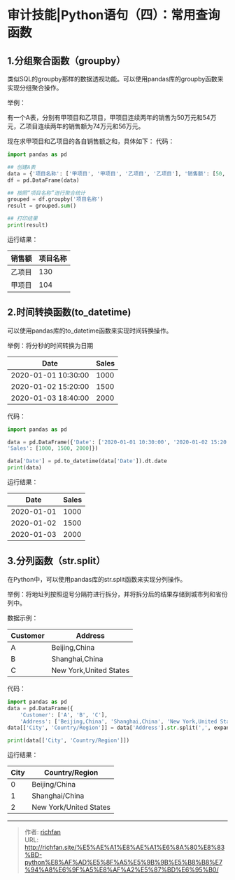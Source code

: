 # 审计技能|Python语句（四）：常用查询函数

## 1.分组聚合函数（groupby）

类似SQL的groupby那样的数据透视功能。可以使用pandas库的groupby函数来实现分组聚合操作。

举例：

有一个A表，分别有甲项目和乙项目，甲项目连续两年的销售为50万元和54万元，乙项目连续两年的销售额为74万元和56万元。

现在求甲项目和乙项目的各自销售额之和，具体如下：
代码：
```python
import pandas as pd

## 创建A表
data = {'项目名称': ['甲项目', '甲项目', '乙项目', '乙项目'], '销售额': [50, 54, 74, 56]}
df = pd.DataFrame(data)

## 按照“项目名称”进行聚合统计
grouped = df.groupby('项目名称')
result = grouped.sum()

## 打印结果
print(result)
```

运行结果：

|销售额|项目名称|
|---|---|
|乙项目|130|
|甲项目|104|



## 2.时间转换函数(to_datetime)

可以使用pandas库的to_datetime函数来实现时间转换操作。

举例：将分秒的时间转换为日期

| Date | Sales |
|---|---|
| 2020-01-01 10:30:00 | 1000 |
| 2020-01-02 15:20:00 | 1500 |
| 2020-01-03 18:40:00 | 2000 |

代码：
```python
import pandas as pd

data = pd.DataFrame({'Date': ['2020-01-01 10:30:00', '2020-01-02 15:20:00', '2020-01-03 18:40:00'],
'Sales': [1000, 1500, 2000]})

data['Date'] = pd.to_datetime(data['Date']).dt.date
print(data)
```

运行结果：

| Date | Sales |
|---|---|
|2020-01-01|1000|
|2020-01-02|1500|
|2020-01-03|2000|



## 3.分列函数（str.split）

在Python中，可以使用pandas库的str.split函数来实现分列操作。

举例：将地址列按照逗号分隔符进行拆分，并将拆分后的结果存储到城市列和省份列中。

数据示例：

| Customer | Address |
|---|---|
| A | Beijing,China |
| B | Shanghai,China |
| C | New York,United States |

代码：
```python
import pandas as pd
data = pd.DataFrame({
    'Customer': ['A', 'B', 'C'],
    'Address': ['Beijing,China', 'Shanghai,China', 'New York,United States']})
data[['City', 'Country/Region']] = data['Address'].str.split(',', expand=True)

print(data[['City', 'Country/Region']])
```

运行结果：

|City|Country/Region|
|---|---|
|0| Beijing/China|
|1|Shanghai/China|
|2|New York/United States|

---

> 作者: [richfan](https://richfan.site/)  
> URL: http://richfan.site/%E5%AE%A1%E8%AE%A1%E6%8A%80%E8%83%BD-python%E8%AF%AD%E5%8F%A5%E5%9B%9B%E5%B8%B8%E7%94%A8%E6%9F%A5%E8%AF%A2%E5%87%BD%E6%95%B0/  

